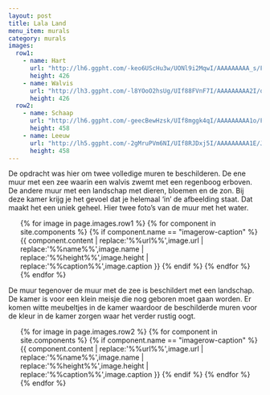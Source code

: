 ```yaml
---
layout: post
title: Lala Land
menu_item: murals
category: murals
images:
  row1:
    - name: Hart
      url: "http://lh6.ggpht.com/-keo6UScHu3w/UONl9i2MqwI/AAAAAAAAA_s/Fx2opjAowVc/s400/muurschilderinghart.jpg"
      height: 426
    - name: Walvis
      url: "http://lh3.ggpht.com/-l8YOoO2hsUg/UIf88FVnF7I/AAAAAAAAA2I/qqJ0-yG7-Eg/s400/2012-10-10%25252018.22.56.jpg"
      height: 426
  row2:
    - name: Schaap
      url: "http://lh6.ggpht.com/-geecBewHzsk/UIf8mggk4qI/AAAAAAAAA1o/FZX0AtoFAPQ/s400/2012-10-23%25252014.14.45.jpg"
      height: 458
    - name: Leeuw
      url: "http://lh5.ggpht.com/-2gMruPVm6NI/UIf8RJDxj5I/AAAAAAAAA1E/JoaG7UduGtE/s400/2012-10-23%25252014.15.21.jpg"
      height: 458
---
```

De opdracht was hier om twee volledige muren te beschilderen. De ene muur met een zee waarin een walvis zwemt  met een regenboog erboven.
De andere muur met een landschap met dieren, bloemen en de zon. Bij deze kamer krijg je het gevoel dat je helemaal ‘in’ de afbeelding staat.
Dat maakt het een uniek geheel. Hier twee foto’s van de muur met het water.

<div class="imagerowcontainer">
    <ul class="imagerow">
        {% for image in page.images.row1 %}
            {% for component in site.components %} {% if component.name == "imagerow-caption" %}
                {{ component.content | replace:'%%url%%',image.url | replace:'%%name%%',image.name | replace:'%%height%%',image.height | replace:'%%caption%%',image.caption }}
            {% endif %} {% endfor %}
        {% endfor %}
    </ul>
</div>
<div class="clearer"></div>

De muur tegenover de muur met de zee is beschildert met een landschap.
De kamer is voor een klein meisje die nog geboren moet gaan worden.
Er komen witte meubeltjes in de kamer waardoor de beschilderde muren voor de kleur in de kamer zorgen waar het verder rustig oogt.

<div class="imagerowcontainer">
    <ul class="imagerow">
        {% for image in page.images.row2 %}
            {% for component in site.components %} {% if component.name == "imagerow-caption" %}
                {{ component.content | replace:'%%url%%',image.url | replace:'%%name%%',image.name | replace:'%%height%%',image.height | replace:'%%caption%%',image.caption }}
            {% endif %} {% endfor %}
        {% endfor %}
    </ul>
</div>
<div class="clearer"></div>